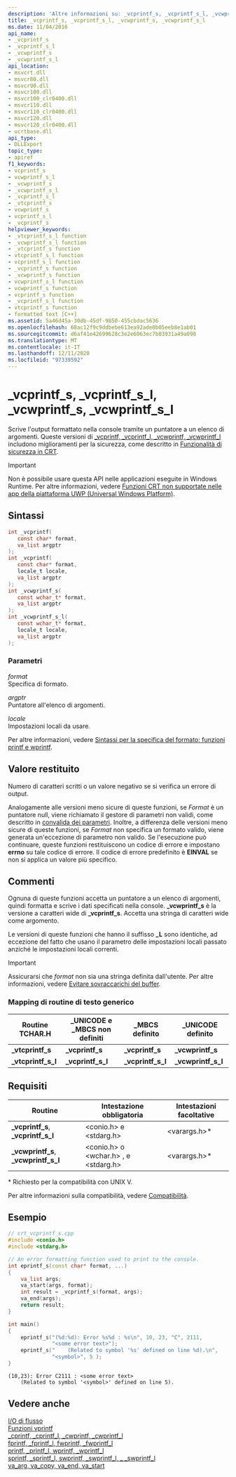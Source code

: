 ```yaml
---
description: 'Altre informazioni su: _vcprintf_s, _vcprintf_s_l, _vcwprintf_s, _vcwprintf_s_l'
title: _vcprintf_s, _vcprintf_s_l, _vcwprintf_s, _vcwprintf_s_l
ms.date: 11/04/2016
api_name:
- _vcprintf_s
- _vcprintf_s_l
- _vcwprintf_s
- _vcwprintf_s_l
api_location:
- msvcrt.dll
- msvcr80.dll
- msvcr90.dll
- msvcr100.dll
- msvcr100_clr0400.dll
- msvcr110.dll
- msvcr110_clr0400.dll
- msvcr120.dll
- msvcr120_clr0400.dll
- ucrtbase.dll
api_type:
- DLLExport
topic_type:
- apiref
f1_keywords:
- vcprintf_s
- vcwprintf_s_l
- _vcwprintf_s
- _vcwprintf_s_l
- _vcprintf_s_l
- _vtcprintf_s
- vcwprintf_s
- vcprintf_s_l
- _vcprintf_s
helpviewer_keywords:
- _vtcprintf_s_l function
- _vcwprintf_s_l function
- _vtcprintf_s function
- vtcprintf_s_l function
- vcprintf_s_l function
- _vcprintf_s function
- _vcwprintf_s function
- vcwprintf_s_l function
- vcwprintf_s function
- vcprintf_s function
- _vcprintf_s_l function
- vtcprintf_s function
- formatted text [C++]
ms.assetid: 5a46d45a-30db-45df-9850-455cbdac5636
ms.openlocfilehash: 68ac12f9c9ddbebe613ea92ade0b05eeb8e1ab01
ms.sourcegitcommit: d6af41e42699628c3e2e6063ec7b03931a49a098
ms.translationtype: MT
ms.contentlocale: it-IT
ms.lasthandoff: 12/11/2020
ms.locfileid: "97339592"
---
```

# <a name="_vcprintf_s-_vcprintf_s_l-_vcwprintf_s-_vcwprintf_s_l"></a>_vcprintf_s, _vcprintf_s_l, _vcwprintf_s, _vcwprintf_s_l

Scrive l'output formattato nella console tramite un puntatore a un elenco di argomenti. Queste versioni di [_vcprintf, _vcprintf_l, _vcwprintf, _vcwprintf_l](vcprintf-vcprintf-l-vcwprintf-vcwprintf-l.md) includono miglioramenti per la sicurezza, come descritto in [Funzionalità di sicurezza in CRT](../../c-runtime-library/security-features-in-the-crt.md).

> [!IMPORTANT]
> Non è possibile usare questa API nelle applicazioni eseguite in Windows Runtime. Per altre informazioni, vedere [Funzioni CRT non supportate nelle app della piattaforma UWP (Universal Windows Platform)](../../cppcx/crt-functions-not-supported-in-universal-windows-platform-apps.md).

## <a name="syntax"></a>Sintassi

```C
int _vcprintf(
   const char* format,
   va_list argptr
);
int _vcprintf(
   const char* format,
   locale_t locale,
   va_list argptr
);
int _vcwprintf_s(
   const wchar_t* format,
   va_list argptr
);
int _vcwprintf_s_l(
   const wchar_t* format,
   locale_t locale,
   va_list argptr
);
```

### <a name="parameters"></a>Parametri

*format*<br/>
Specifica di formato.

*argptr*<br/>
Puntatore all'elenco di argomenti.

*locale*<br/>
Impostazioni locali da usare.

Per altre informazioni, vedere [Sintassi per la specifica del formato: funzioni printf e wprintf](../../c-runtime-library/format-specification-syntax-printf-and-wprintf-functions.md).

## <a name="return-value"></a>Valore restituito

Numero di caratteri scritti o un valore negativo se si verifica un errore di output.

Analogamente alle versioni meno sicure di queste funzioni, se *Format* è un puntatore null, viene richiamato il gestore di parametri non validi, come descritto in [convalida dei parametri](../../c-runtime-library/parameter-validation.md). Inoltre, a differenza delle versioni meno sicure di queste funzioni, se *Format* non specifica un formato valido, viene generata un'eccezione di parametro non valido. Se l'esecuzione può continuare, queste funzioni restituiscono un codice di errore e impostano **errno** su tale codice di errore. Il codice di errore predefinito è **EINVAL** se non si applica un valore più specifico.

## <a name="remarks"></a>Commenti

Ognuna di queste funzioni accetta un puntatore a un elenco di argomenti, quindi formatta e scrive i dati specificati nella console. **_vcwprintf_s** è la versione a caratteri wide di **_vcprintf_s**. Accetta una stringa di caratteri wide come argomento.

Le versioni di queste funzioni che hanno il suffisso **_L** sono identiche, ad eccezione del fatto che usano il parametro delle impostazioni locali passato anziché le impostazioni locali correnti.

> [!IMPORTANT]
> Assicurarsi che *format* non sia una stringa definita dall'utente. Per altre informazioni, vedere [Evitare sovraccarichi del buffer](/windows/win32/SecBP/avoiding-buffer-overruns).

### <a name="generic-text-routine-mappings"></a>Mapping di routine di testo generico

|Routine TCHAR.H|_UNICODE e _MBCS non definiti|_MBCS definito|_UNICODE definito|
|---------------------|------------------------------------|--------------------|-----------------------|
|**_vtcprintf_s**|**_vcprintf_s**|**_vcprintf_s**|**_vcwprintf_s**|
|**_vtcprintf_s_l**|**_vcprintf_s_l**|**_vcprintf_s_l**|**_vcwprintf_s_l**|

## <a name="requirements"></a>Requisiti

|Routine|Intestazione obbligatoria|Intestazioni facoltative|
|-------------|---------------------|----------------------|
|**_vcprintf_s**, **_vcprintf_s_l**|\<conio.h> e \<stdarg.h>|\<varargs.h>*|
|**_vcwprintf_s**, **_vcwprintf_s_l**|\<conio.h> o \<wchar.h> , e \<stdarg.h>|\<varargs.h>*|

\* Richiesto per la compatibilità con UNIX V.

Per altre informazioni sulla compatibilità, vedere [Compatibilità](../../c-runtime-library/compatibility.md).

## <a name="example"></a>Esempio

```cpp
// crt_vcprintf_s.cpp
#include <conio.h>
#include <stdarg.h>

// An error formatting function used to print to the console.
int eprintf_s(const char* format, ...)
{
    va_list args;
    va_start(args, format);
    int result = _vcprintf_s(format, args);
    va_end(args);
    return result;
}

int main()
{
    eprintf_s("(%d:%d): Error %s%d : %s\n", 10, 23, "C", 2111,
              "<some error text>");
    eprintf_s("    (Related to symbol '%s' defined on line %d).\n",
              "<symbol>", 5 );
}
```

```Output
(10,23): Error C2111 : <some error text>
    (Related to symbol '<symbol>' defined on line 5).
```

## <a name="see-also"></a>Vedere anche

[I/O di flusso](../../c-runtime-library/stream-i-o.md)<br/>
[Funzioni vprintf](../../c-runtime-library/vprintf-functions.md)<br/>
[_cprintf, _cprintf_l, _cwprintf, _cwprintf_l](cprintf-cprintf-l-cwprintf-cwprintf-l.md)<br/>
[fprintf, _fprintf_l, fwprintf, _fwprintf_l](fprintf-fprintf-l-fwprintf-fwprintf-l.md)<br/>
[printf, _printf_l, wprintf, _wprintf_l](printf-printf-l-wprintf-wprintf-l.md)<br/>
[sprintf, _sprintf_l, swprintf, _swprintf_l, \_ _swprintf_l](sprintf-sprintf-l-swprintf-swprintf-l-swprintf-l.md)<br/>
[va_arg, va_copy, va_end, va_start](va-arg-va-copy-va-end-va-start.md)<br/>
